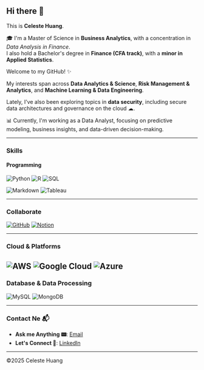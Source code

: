 ## Hi there 👋

This is **Celeste Huang**. 

🎓 I'm a Master of Science in **Business Analytics**, with a concentration in *Data Analysis in Finance*.  
I also hold a Bachelor's degree in **Finance (CFA track)**, with a **minor in Applied Statistics**.

Welcome to my GitHub! ✨

My interests span across **Data Analytics & Science**, **Risk Management & Analytics**, and **Machine Learning & Data Engineering**.  

Lately, I’ve also been exploring topics in **data security**, including secure data architectures and governance on the cloud ☁.

📊 Currently, I'm working as a Data Analyst, focusing on predictive modeling, business insights, and data-driven decision-making.

---

### Skills
#### Programming
![Python](https://img.shields.io/badge/-Python-3776AB?style=for-the-badge&logo=python&logoColor=white)
![R](https://img.shields.io/badge/-R-276DC3?style=for-the-badge&logo=r&logoColor=white)
![SQL](https://img.shields.io/badge/-SQL-4479A1?style=for-the-badge&logo=mysql&logoColor=white)

![Markdown](https://img.shields.io/badge/-Markdown-000000?style=for-the-badge&logo=markdown&logoColor=white)
![Tableau](https://img.shields.io/badge/-Tableau-E97627?style=for-the-badge&logo=Tableau&logoColor=white)

---

### Collaborate
[![GitHub](https://img.shields.io/badge/GitHub-Profile-informational?style=for-the-badge&logo=github&logoColor=white)](https://github.com/celesteisyy)
[![Notion](https://img.shields.io/badge/Notion-Workspace-black?style=for-the-badge&logo=notion&logoColor=white)](https://www.notion.so/)

---

### Cloud & Platforms

![AWS](https://img.shields.io/badge/-AWS-232F3E?style=for-the-badge&logo=amazon-aws&logoColor=white)
![Google Cloud](https://img.shields.io/badge/-Google%20Cloud-4285F4?style=for-the-badge&logo=google-cloud&logoColor=white)
![Azure](https://img.shields.io/badge/-Azure-0078D4?style=for-the-badge&logo=microsoft-azure&logoColor=white)
---

### Database & Data Processing

![MySQL](https://img.shields.io/badge/-MySQL-4479A1?style=for-the-badge&logo=mysql&logoColor=white)
![MongoDB](https://img.shields.io/badge/-MongoDB-47A248?style=for-the-badge&logo=mongodb&logoColor=white)

---

### Contact Ne 📬
- **Ask me Anything 📟**: [Email](mailto:celesteisyy@duck.com) 
- **Let's Connect 🔗**: [LinkedIn](https://www.linkedin.com/in/yueying-huang)

---
©2025 Celeste Huang

